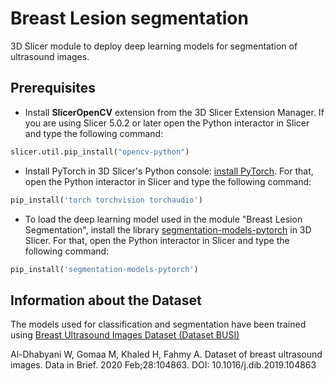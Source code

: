 # Breast Lesion segmentation
3D Slicer module to deploy deep learning models for segmentation of ultrasound images.

## Prerequisites
* Install **SlicerOpenCV** extension from the 3D Slicer Extension Manager. If you are using Slicer 5.0.2 or later open the Python interactor in Slicer and type the following command:</br>
```python
slicer.util.pip_install("opencv-python")
```
* Install PyTorch in 3D Slicer's Python console: [install PyTorch](https://pytorch.org/). 
For that, open the Python interactor in Slicer and type the following command:</br>
```python
pip_install('torch torchvision torchaudio')
```
* To load the deep learning model used in the module "Breast Lesion Segmentation", install the library [segmentation-models-pytorch](https://github.com/qubvel/segmentation_models.pytorch) in 3D Slicer.
For that, open the Python interactor in Slicer and type the following command:</br>

```python
pip_install('segmentation-models-pytorch')
```

## Information about the Dataset
The models used for classification and segmentation have been trained using [Breast Ultrasound Images Dataset (Dataset BUSI)](https://www.sciencedirect.com/science/article/pii/S2352340919312181)</br>

Al-Dhabyani W, Gomaa M, Khaled H, Fahmy A. Dataset of breast ultrasound images. Data in Brief. 2020 Feb;28:104863. DOI: 10.1016/j.dib.2019.104863

